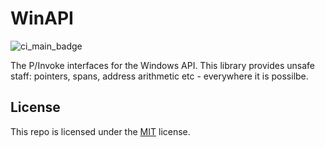 # WinAPI

![ci_main_badge](https://github.com/AntoineLarine/JsonRPC/actions/workflows/ci_main.yml/badge.svg?branch=main&event=push)

The P/Invoke interfaces for the Windows API. This library provides unsafe staff: pointers, spans, address arithmetic etc - everywhere it is possilbe.

## License
This repo is licensed under the [MIT](https://github.com/AntoineLarine/JsonRPC/blob/main/LICENSE) license.
